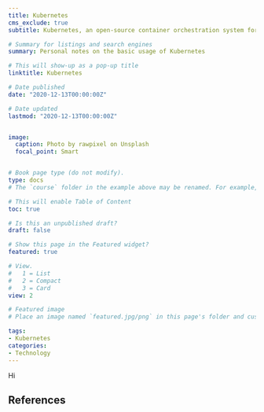 ```yaml
---
title: Kubernetes
cms_exclude: true
subtitle: Kubernetes, an open-source container orchestration system for automating software deployment, scaling, and management.

# Summary for listings and search engines
summary: Personal notes on the basic usage of Kubernetes

# This will show-up as a pop-up title
linktitle: Kubernetes

# Date published
date: "2020-12-13T00:00:00Z"

# Date updated
lastmod: "2020-12-13T00:00:00Z"


image: 
  caption: Photo by rawpixel on Unsplash
  focal_point: Smart


# Book page type (do not modify).
type: docs
# The `course` folder in the example above may be renamed. For example, we can rename it to `book` for writing a book, `docs` for software/project documentation, `notes` for creating a notebook, or `tutorials` for creating multi-page “how to” guides.

# This will enable Table of Content
toc: true

# Is this an unpublished draft?
draft: false

# Show this page in the Featured widget?
featured: true

# View.
#   1 = List
#   2 = Compact
#   3 = Card
view: 2

# Featured image
# Place an image named `featured.jpg/png` in this page's folder and customize its options here.

tags:
- Kubernetes
categories:
- Technology
---
```


Hi


## References

